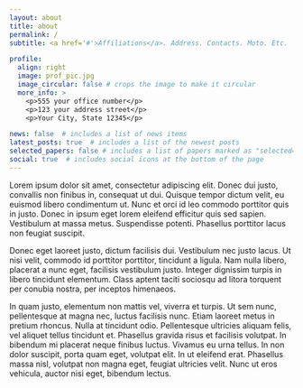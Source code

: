 ```yaml
---
layout: about
title: about
permalink: /
subtitle: <a href='#'>Affiliations</a>. Address. Contacts. Moto. Etc.

profile:
  align: right
  image: prof_pic.jpg
  image_circular: false # crops the image to make it circular
  more_info: >
    <p>555 your office number</p>
    <p>123 your address street</p>
    <p>Your City, State 12345</p>

news: false  # includes a list of news items
latest_posts: true  # includes a list of the newest posts
selected_papers: false # includes a list of papers marked as "selected={true}"
social: true  # includes social icons at the bottom of the page
---
```

 Lorem ipsum dolor sit amet, consectetur adipiscing elit. Donec dui justo, convallis non finibus in, consequat ut dui. Quisque tempor dictum velit, eu euismod libero condimentum ut. Nunc et orci id leo commodo porttitor quis in justo. Donec in ipsum eget lorem eleifend efficitur quis sed sapien. Vestibulum at massa metus. Suspendisse potenti. Phasellus porttitor lacus non feugiat suscipit. 
 
 Donec eget laoreet justo, dictum facilisis dui. Vestibulum nec justo lacus. Ut nisi velit, commodo id porttitor porttitor, tincidunt a ligula. Nam nulla libero, placerat a nunc eget, facilisis vestibulum justo. Integer dignissim turpis in libero tincidunt elementum. Class aptent taciti sociosqu ad litora torquent per conubia nostra, per inceptos himenaeos. 
 
 In quam justo, elementum non mattis vel, viverra et turpis. Ut sem nunc, pellentesque at magna nec, luctus facilisis nunc. Etiam laoreet metus in pretium rhoncus. Nulla at tincidunt odio. Pellentesque ultricies aliquam felis, vel aliquet tellus tincidunt et. Phasellus gravida risus et facilisis volutpat. In bibendum mi placerat neque finibus luctus. Vivamus eu urna tellus. In non dolor suscipit, porta quam eget, volutpat elit. In ut eleifend erat. Phasellus massa nisl, volutpat non magna eget, feugiat ultricies velit. Nunc ut eros vehicula, auctor nisi eget, bibendum lectus.
 
<!-- Write your biography here. Tell the world about yourself. Link to your favorite [subreddit](http://reddit.com). You can put a picture in, too. The code is already in, just name your picture `prof_pic.jpg` and put it in the `img/` folder.

Put your address / P.O. box / other info right below your picture. You can also disable any of these elements by editing `profile` property of the YAML header of your `_pages/about.md`. Edit `_bibliography/papers.bib` and Jekyll will render your [publications page](/al-folio/publications/) automatically.

Link to your social media connections, too. This theme is set up to use [Font Awesome icons](http://fortawesome.github.io/Font-Awesome/) and [Academicons](https://jpswalsh.github.io/academicons/), like the ones below. Add your Facebook, Twitter, LinkedIn, Google Scholar, or just disable all of them. -->